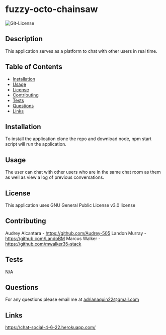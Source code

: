 # fuzzy-octo-chainsaw

<img alt= "Git-License" src="https://img.shields.io/badge/license-GNU General Public License v3.0-green">


## Description 

This application serves as a platform to chat with other users in real time. 


## Table of Contents
* [Installation](#installation)
* [Usage](#usage)
* [License](#license)
* [Contributing](#contributing)
* [Tests](#tests)
* [Questions](#questions)
* [Links](#links)

## Installation 

To install the application clone the repo and download node, npm start script will run the application.

## Usage 

The user can chat with other users who are in the same chat room as them as well as view a log of previous conversations. 

## License 

This application uses GNU General Public License v3.0 license

## Contributing 

Audrey Alcantara - https://github.com/Audrey-505
Landon Murray - https://github.com/LandoBM
Marcus Walker - https://github.com/mwalker35-stack

## Tests

N/A

## Questions

For any questions please email me at adrianaquin22@gmail.com 

## Links 

https://chat-social-4-6-22.herokuapp.com/
